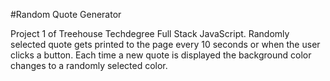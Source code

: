 #Random Quote Generator

Project 1 of Treehouse Techdegree Full Stack JavaScript.
Randomly selected quote gets printed to the page every 10 seconds or when the user clicks a button.
Each time a new quote is displayed the background color changes to a randomly selected color.
